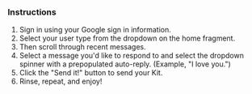### Instructions

1. Sign in using your Google sign in information.
2. Select your user type from the dropdown on the home fragment.
3. Then scroll through recent messages.
4. Select a message you'd like to respond to and select the dropdown spinner with a prepopulated auto-reply. (Example, "I love you.") 
4. Click the "Send it!" button to send your Kit. 
5. Rinse, repeat, and enjoy!